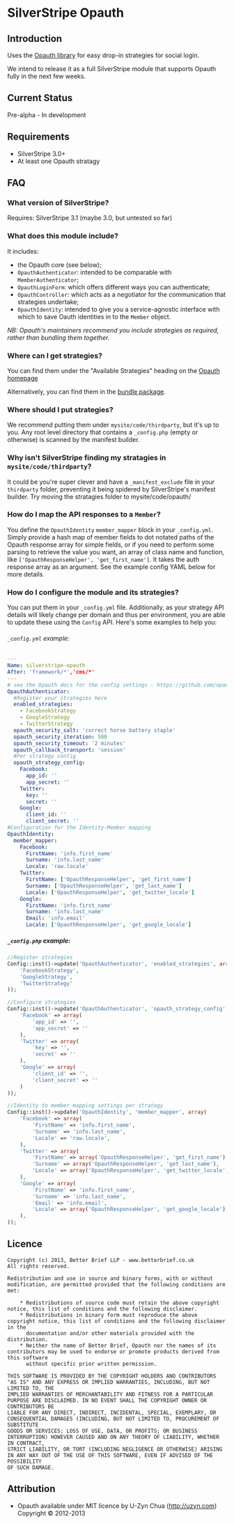 # SilverStripe Opauth

## Introduction
Uses the [Opauth library](http://opauth.org) for easy drop-in strategies for social login.

We intend to release it as a full SilverStripe module that supports Opauth fully in the next few weeks.

## Current Status
Pre-alpha - In development

## Requirements

 * SilverStripe 3.0+
 * At least one Opauth stratagy

## FAQ

### What version of SilverStripe?
Requires: SilverStripe 3.1 (maybe 3.0, but untested so far)

### What does this module include?
It includes:
 * the Opauth core (see below);
 * `OpauthAuthenticator`: intended to be comparable with `MemberAuthenticator`;
 * `OpauthLoginForm`: which offers different ways you can authenticate;
 * `OpauthController`: which acts as a negotiator for the communication that strategies undertake;
 * `OpauthIdentity`: intended to give you a service-agnostic interface with which to save Oauth identities in to the `Member` object.

*NB: Opauth's maintainers recommend you include strategies as required, rather than bundling them together.*

### Where can I get strategies?
You can find them under the "Available Strategies" heading on the [Opauth homepage](http://opauth.org)

Alternatively, you can find them in the [bundle package](http://opauth.org/download.php).

### Where should I put strategies?
We recommend putting them under `mysite/code/thirdparty`, but it's up to you. Any root level directory that contains a `_config.php` (empty or otherwise) is scanned by the manifest builder.

### Why isn't SilverStripe finding my stratagies in `mysite/code/thirdparty`?
It could be you're super clever and have a `_manifest_exclude` file in your `thirdparty` folder, preventing it being spidered by SilverStripe's manifest builder. Try moving the stratagies folder to mysite/code/opauth/

### How do I map the API responses to a `Member`?
You define the `OpauthIdentity` `member_mapper` block in your `_config.yml`. Simply provide a hash map of member fields to dot notated paths of the Opauth response array for simple fields, or if you need to perform some parsing to retrieve the value you want, an array of class name and function, like `['OpauthResponseHelper', 'get_first_name']`. It takes the auth response array as an argument. See the example config YAML below for more details.

### How do I configure the module and its strategies?
You can put them in your `_config.yml` file. Additionally, as your strategy API details will likely change per domain and thus per environment, you are able to update these using the `Config` API. Here's some examples to help you:

###### `_config.yml` example:
```yml
---
Name: silverstripe-opauth
After: 'framework/*','cms/*'
---
# see the Opauth docs for the config settings - https://github.com/opauth/opauth/wiki/Opauth-configuration#configuration-array
OpauthAuthenticator:
  #Register your strategies here
  enabled_strategies:
    - FacebookStrategy
    - GoogleStrategy
    - TwitterStrategy
  opauth_security_salt: 'correct horse battery staple'
  opauth_security_iteration: 500
  opauth_security_timeout: '2 minutes'
  opauth_callback_transport: 'session'
  #Per strategy config
  opauth_strategy_config:
    Facebook:
      app_id: ''
      app_secret: ''
    Twitter:
      key: ''
      secret: ''
    Google:
      client_id: ''
      client_secret: ''
#Configuration for the Identity-Member mapping
OpauthIdentity:
  member_mapper:
    Facebook:
      FirstName: 'info.first_name'
      Surname: 'info.last_name'
      Locale: 'raw.locale'
    Twitter:
      FirstName: ['OpauthResponseHelper', 'get_first_name']
      Surname: ['OpauthResponseHelper', 'get_last_name']
      Locale: ['OpauthResponseHelper', 'get_twitter_locale']
    Google:
      FirstName: 'info.first_name'
      Surname: 'info.last_name'
      Email: 'info.email'
      Locale: ['OpauthResponseHelper', 'get_google_locale']
```

##### `_config.php` example:
```php
//Register strategies
Config::inst()->update('OpauthAuthenticator', 'enabled_strategies', array(
	'FacebookStrategy',
	'GoogleStrategy',
	'TwitterStrategy'
));

//Configure strategies
Config::inst()->update('OpauthAuthenticator', 'opauth_strategy_config', array(
	'Facebook' => array(
		'app_id' => '',
		'app_secret' => ''
	),
	'Twitter' => array(
		'key' => '',
		'secret' => ''
	),
	'Google' => array(
		'client_id' => '',
		'client_secret' => ''
	)
));

//Identity to member mapping settings per strategy
Config::inst()->update('OpauthIdentity', 'member_mapper', array(
	'Facebook' => array(
		'FirstName' => 'info.first_name',
		'Surname' => 'info.last_name',
		'Locale' => 'raw.locale',
	),
	'Twitter' => array(
		'FirstName' => array('OpauthResponseHelper', 'get_first_name'),
		'Surname' => array('OpauthResponseHelper', 'get_last_name'),
		'Locale' => array('OpauthResponseHelper', 'get_twitter_locale'),
	),
	'Google' => array(
		'FirstName' => 'info.first_name',
		'Surname' => 'info.last_name',
		'Email' => 'info.email',
		'Locale' => array('OpauthResponseHelper', 'get_google_locale'),
	),
));
```

## Licence

    Copyright (c) 2013, Better Brief LLP - www.betterbrief.co.uk
    All rights reserved.

	Redistribution and use in source and binary forms, with or without modification, are permitted provided that the following conditions are met:

	    * Redistributions of source code must retain the above copyright notice, this list of conditions and the following disclaimer.
	    * Redistributions in binary form must reproduce the above copyright notice, this list of conditions and the following disclaimer in the
	      documentation and/or other materials provided with the distribution.
	    * Neither the name of Better Brief, Opauth nor the names of its contributors may be used to endorse or promote products derived from this software
	      without specific prior written permission.

	THIS SOFTWARE IS PROVIDED BY THE COPYRIGHT HOLDERS AND CONTRIBUTORS "AS IS" AND ANY EXPRESS OR IMPLIED WARRANTIES, INCLUDING, BUT NOT LIMITED TO, THE
	IMPLIED WARRANTIES OF MERCHANTABILITY AND FITNESS FOR A PARTICULAR PURPOSE ARE DISCLAIMED. IN NO EVENT SHALL THE COPYRIGHT OWNER OR CONTRIBUTORS BE
	LIABLE FOR ANY DIRECT, INDIRECT, INCIDENTAL, SPECIAL, EXEMPLARY, OR CONSEQUENTIAL DAMAGES (INCLUDING, BUT NOT LIMITED TO, PROCUREMENT OF SUBSTITUTE
	GOODS OR SERVICES; LOSS OF USE, DATA, OR PROFITS; OR BUSINESS INTERRUPTION) HOWEVER CAUSED AND ON ANY THEORY OF LIABILITY, WHETHER IN CONTRACT,
	STRICT LIABILITY, OR TORT (INCLUDING NEGLIGENCE OR OTHERWISE) ARISING IN ANY WAY OUT OF THE USE OF THIS SOFTWARE, EVEN IF ADVISED OF THE POSSIBILITY
	OF SUCH DAMAGE.

## Attribution
 * Opauth available under MIT licence by U-Zyn Chua (http://uzyn.com) Copyright © 2012-2013
